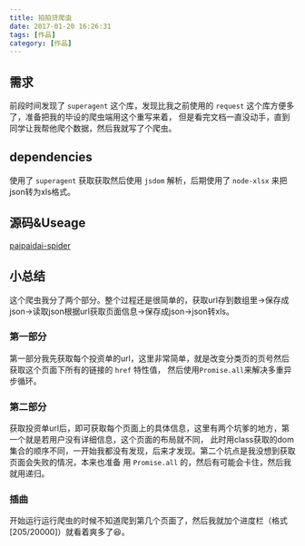 ```yaml
---
title: 拍拍贷爬虫
date: 2017-01-20 16:26:31
tags: [作品]
category: [作品]
---
```


## 需求

前段时间发现了 `superagent` 这个库，发现比我之前使用的 `request` 这个库方便多了，准备把我的毕设的爬虫端用这个重写来着，
但是看完文档一直没动手，直到同学让我帮他爬个数据，然后我就写了个爬虫。

<!--more-->

## dependencies

使用了 `superagent` 获取获取然后使用 `jsdom` 解析，后期使用了 `node-xlsx` 来把json转为xls格式。

## 源码&Useage

[paipaidai-spider](https://github.com/GaryChangCN/paipaidai-spider)

## 小总结

这个爬虫我分了两个部分。整个过程还是很简单的，获取url存到数组里->保存成json->读取json根据url获取页面信息->保存成json->json转xls。

### 第一部分

第一部分我先获取每个投资单的url，这里非常简单，就是改变分类页的页号然后获取这个页面下所有的链接的 `href` 特性值，
然后使用`Promise.all`来解决多重异步循环。

### 第二部分

获取投资单url后，即可获取每个页面上的具体信息，这里有两个坑爹的地方，第一个就是若用户没有详细信息，这个页面的布局就不同，
此时用class获取的dom集合的顺序不同，一开始我都没有发现，后来才发现。第二个坑点是我没想到获取页面会失败的情况，本来也准备
用 `Promise.all` 的，然后有可能会卡住，然后我就用递归。

### 插曲

开始运行运行爬虫的时候不知道爬到第几个页面了，然后我就加个进度栏（格式[205/20000]）就看着爽多了😆。


